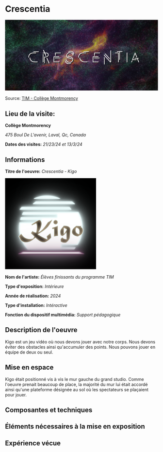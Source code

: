 # Crescentia

<img src="medias/crescentia.PNG" style="width:600px;">

Source: [TIM - Collège Montmorency](https://tim-montmorency.com/2024/)

## Lieu de la visite:  
**Collège Montmorency**

*475 Boul De L'avenir, Laval, Qc, Canada*

**Dates des visites:** *21/23/24 et 13/3/24*

## Informations

**Titre de l'oeuvre:** *Crescentia - Kigo*

<img src="medias/kigo.png" style="width:300px;">

**Nom de l'artiste:** *Élèves finissants du programme TIM*

**Type d'exposition:** *Intérieure*

**Année de réalisation:** *2024*

**Type d'installation:** *Intéractive*

**Fonction du dispositif multimédia:** *Support pédagogique*

## Description de l'oeuvre
Kigo est un jeu vidéo où nous devons jouer avec notre corps. Nous devons éviter des obstacles ainsi qu'accumuler des points. Nous pouvons jouer en équipe de deux ou seul.

## Mise en espace
Kigo était positionné vis à vis le mur gauche du grand studio. Comme l'oeuvre prenait beaucoup de place, la majorité du mur lui était accordé ainsi qu'une plateforme désignée au sol où les spectateurs se plaçaient pour jouer.

## Composantes et techniques

## Éléments nécessaires à la mise en exposition

## Expérience vécue

